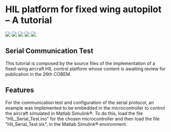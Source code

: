 # HIL platform for fixed wing autopilot – A tutorial

![](https://img.shields.io/github/stars/MouraWM/HIL-platform-fixed-wing-autopilot.svg) ![](https://img.shields.io/github/forks/MouraWM/HIL-platform-fixed-wing-autopilot.svg) ![](https://https://img.shields.io/github/release/MouraWM/HIL-platform-fixed-wing-autopilot.svg) ![](https://img.shields.io/github/issues/MouraWM/HIL-platform-fixed-wing-autopilot.svg) ![](https://img.shields.io/github/bower/MouraWM/HIL-platform-fixed-wing-autopilot.svg)


## Serial Communication Test

This tutorial is composed by the source files of the implementation of a fixed-wing aircraft HIL control platform whose content is awaiting review for publication in the 26th COBEM.

## Features

For the communication test and configuration of the serial protocol, an example was implemented to be embedded in the microcontroller to control the aircraft simulated in Matlab Simulink®. To do this, load the file "HIL\_Serial\_Test.ino" for the chosen microcontroller and then load the file "Hil\_Serial\_Test.slx", in the Matlab Simulink® environment.
